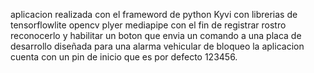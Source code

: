 aplicacion realizada con el frameword de python Kyvi con librerias de tensorflowlite opencv plyer mediapipe con el fin de registrar rostro reconocerlo y habilitar un boton que envia un comando a una placa de desarrollo diseñada para una alarma vehicular de bloqueo la aplicacion cuenta con un pin de inicio que es por defecto 123456.

